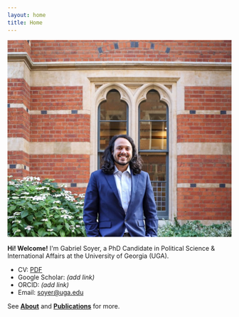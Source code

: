 ```yaml
---
layout: home
title: Home
---
```


![Portrait](/assets/img/portrait.png)

**Hi! Welcome!** I'm Gabriel Soyer, a PhD Candidate in Political Science & International Affairs at the University of Georgia (UGA). 


- CV: [PDF](/assets/cv/cv.pdf)  
- Google Scholar: *(add link)*  
- ORCID: *(add link)*  
- Email: soyer@uga.edu


See **[About](/about/)** and **[Publications](/publications/)** for more.
